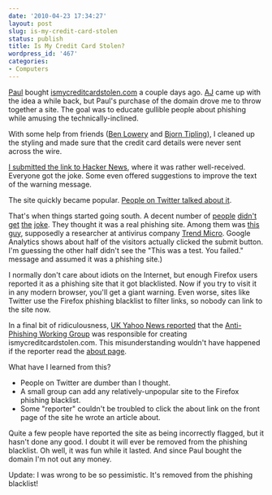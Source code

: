 ```yaml
---
date: '2010-04-23 17:34:27'
layout: post
slug: is-my-credit-card-stolen
status: publish
title: Is My Credit Card Stolen?
wordpress_id: '467'
categories:
- Computers
---
```


[Paul](http://journal.paul.querna.org/) bought [ismycreditcardstolen.com](http://ismycreditcardstolen.com/) a couple days ago. [AJ](http://aj.slater.net/) came up with the idea a while back, but Paul's purchase of the domain drove me to throw together a site. The goal was to educate gullible people about phishing while amusing the technically-inclined.

With some help from friends ([Ben Lowery](http://blowery.org/) and [Bjorn Tipling](http://bjorn.tipling.com/)), I cleaned up the styling and made sure that the credit card details were never sent across the wire. 

[I submitted the link to Hacker News](http://news.ycombinator.com/item?id=1286880), where it was rather well-received. Everyone got the joke. Some even offered suggestions to improve the text of the warning message.

The site quickly became popular. [People on Twitter talked about it](http://twitter.com/#search?q=ismycreditcardstolen). 

That's when things started going south. A decent number of [people](http://twitter.com/badwebsites/statuses/12672928201) [didn't](http://twitter.com/kisasondi/statuses/12717240592) [get](http://twitter.com/privacycommons/statuses/12672938161) [the](http://twitter.com/robertobrien/status/12672594696) [joke](http://twitter.com/dgapeev/statuses/12690786526). They thought it was a real phishing site. Among them was [this guy](http://twitter.com/bobmcardle/status/12692632353), supposedly a researcher at antivirus company [Trend Micro](http://us.trendmicro.com/us/home/). Google Analytics shows about half of the visitors actually clicked the submit button. I'm guessing the other half didn't see the "This was a test. You failed." message and assumed it was a phishing site.)

I normally don't care about idiots on the Internet, but enough Firefox users reported it as a phishing site that it got blacklisted. Now if you try to visit it in any modern browser, you'll get a giant warning. Even worse, sites like Twitter use the Firefox phishing blacklist to filter links, so nobody can link to the site now.

In a final bit of ridiculousness, [UK Yahoo News reported](http://uk.news.yahoo.com/16/20100423/ttc-security-group-creates-educational-p-6315470.html) that the [Anti-Phishing Working Group](http://www.antiphishing.org/) was responsible for creating ismycreditcardstolen.com. This misunderstanding wouldn't have happened if the reporter read the [about page](http://ismycreditcardstolen.com/about.html).

What have I learned from this? 

* People on Twitter are dumber than I thought.
* A small group can add any relatively-unpopular site to the Firefox phishing blacklist.
* Some "reporter" couldn't be troubled to click the about link on the front page of the site he wrote an article about.

Quite a few people have reported the site as being incorrectly flagged, but it hasn't done any good. I doubt it will ever be removed from the phishing blacklist. Oh well, it was fun while it lasted. And since Paul bought the domain I'm not out any money.


Update: I was wrong to be so pessimistic. It's removed from the phishing blacklist!
